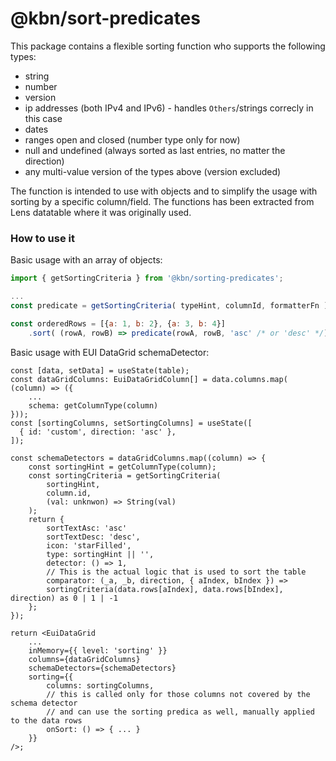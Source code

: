 # @kbn/sort-predicates

This package contains a flexible sorting function who supports the following types:

* string
* number
* version
* ip addresses (both IPv4 and IPv6) - handles `Others`/strings correcly in this case
* dates
* ranges open and closed (number type only for now)
* null and undefined (always sorted as last entries, no matter the direction)
* any multi-value version of the types above (version excluded)

The function is intended to use with objects and to simplify the usage with sorting by a specific column/field.
The functions has been extracted from Lens datatable where it was originally used.

### How to use it

Basic usage with an array of objects:

```js
import { getSortingCriteria } from '@kbn/sorting-predicates';

...
const predicate = getSortingCriteria( typeHint, columnId, formatterFn );

const orderedRows = [{a: 1, b: 2}, {a: 3, b: 4}]
    .sort( (rowA, rowB) => predicate(rowA, rowB, 'asc' /* or 'desc' */));
```

Basic usage with EUI DataGrid schemaDetector:

```tsx
const [data, setData] = useState(table);
const dataGridColumns: EuiDataGridColumn[] = data.columns.map( (column) => ({
    ...
    schema: getColumnType(column)
}));
const [sortingColumns, setSortingColumns] = useState([
  { id: 'custom', direction: 'asc' },
]);

const schemaDetectors = dataGridColumns.map((column) => {
    const sortingHint = getColumnType(column);
    const sortingCriteria = getSortingCriteria(
        sortingHint,
        column.id,
        (val: unknwon) => String(val)
    );
    return {
        sortTextAsc: 'asc'
        sortTextDesc: 'desc',
        icon: 'starFilled',
        type: sortingHint || '',
        detector: () => 1,
        // This is the actual logic that is used to sort the table
        comparator: (_a, _b, direction, { aIndex, bIndex }) =>
        sortingCriteria(data.rows[aIndex], data.rows[bIndex], direction) as 0 | 1 | -1
    };
});

return <EuiDataGrid
    ...
    inMemory={{ level: 'sorting' }}
    columns={dataGridColumns}
    schemaDetectors={schemaDetectors}
    sorting={{
        columns: sortingColumns,
        // this is called only for those columns not covered by the schema detector
        // and can use the sorting predica as well, manually applied to the data rows
        onSort: () => { ... }
    }}
/>;
```